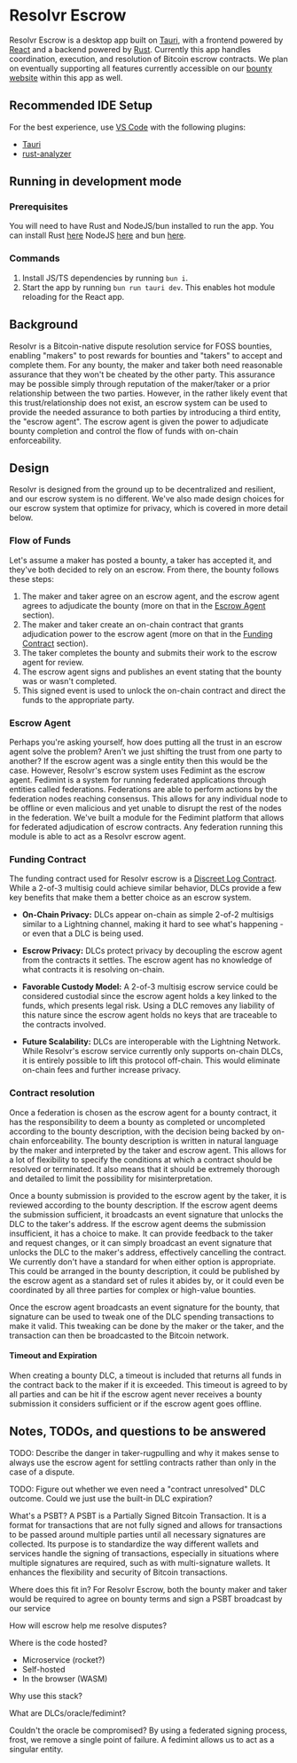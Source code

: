 # Resolvr Escrow

Resolvr Escrow is a desktop app built on [Tauri](https://tauri.app/), with a frontend powered by [React](https://react.dev/) and a backend powered by [Rust](https://www.rust-lang.org/). Currently this app handles coordination, execution, and resolution of Bitcoin escrow contracts. We plan on eventually supporting all features currently accessible on our [bounty website](https://resolvr-io.vercel.app/) within this app as well.

## Recommended IDE Setup

For the best experience, use [VS Code](https://code.visualstudio.com/) with the following plugins:

* [Tauri](https://marketplace.visualstudio.com/items?itemName=tauri-apps.tauri-vscode)
* [rust-analyzer](https://marketplace.visualstudio.com/items?itemName=rust-lang.rust-analyzer)

## Running in development mode

### Prerequisites

You will need to have Rust and NodeJS/bun installed to run the app. You can install Rust [here](https://www.rust-lang.org/tools/install) NodeJS [here](https://nodejs.org/en/download/) and bun [here](https://bun.sh/).

### Commands

1. Install JS/TS dependencies by running `bun i`.
2. Start the app by running `bun run tauri dev`. This enables hot module reloading for the React app.

## Background
Resolvr is a Bitcoin-native dispute resolution service for FOSS bounties, enabling "makers" to post rewards for bounties and "takers" to accept and complete them. For any bounty, the maker and taker both need reasonable assurance that they won't be cheated by the other party. This assurance may be possible simply through reputation of the maker/taker or a prior relationship between the two parties. However, in the rather likely event that this trust/relationship does not exist, an escrow system can be used to provide the needed assurance to both parties by introducing a third entity, the "escrow agent". The escrow agent is given the power to adjudicate bounty completion and control the flow of funds with on-chain enforceability.

## Design
Resolvr is designed from the ground up to be decentralized and resilient, and our escrow system is no different. We've also made design choices for our escrow system that optimize for privacy, which is covered in more detail below.

### Flow of Funds
Let's assume a maker has posted a bounty, a taker has accepted it, and they've both decided to rely on an escrow. From there, the bounty follows these steps:

1. The maker and taker agree on an escrow agent, and the escrow agent agrees to adjudicate the bounty (more on that in the [Escrow Agent](#escrow-agent) section).
2. The maker and taker create an on-chain contract that grants adjudication power to the escrow agent (more on that in the [Funding Contract](#funding-contract) section).
3. The taker completes the bounty and submits their work to the escrow agent for review.
4. The escrow agent signs and publishes an event stating that the bounty was or wasn't completed.
5. This signed event is used to unlock the on-chain contract and direct the funds to the appropriate party.

### Escrow Agent
Perhaps you're asking yourself, how does putting all the trust in an escrow agent solve the problem? Aren't we just shifting the trust from one party to another? If the escrow agent was a single entity then this would be the case. However, Resolvr's escrow system uses Fedimint as the escrow agent. Fedimint is a system for running federated applications through entities called federations. Federations are able to perform actions by the federation nodes reaching consensus. This allows for any individual node to be offline or even malicious and yet unable to disrupt the rest of the nodes in the federation. We've built a module for the Fedimint platform that allows for federated adjudication of escrow contracts. Any federation running this module is able to act as a Resolvr escrow agent.

### Funding Contract
The funding contract used for Resolvr escrow is a [Discreet Log Contract](https://bitcoinops.org/en/topics/discreet-log-contracts/). While a 2-of-3 multisig could achieve similar behavior, DLCs provide a few key benefits that make them a better choice as an escrow system.

* **On-Chain Privacy:** DLCs appear on-chain as simple 2-of-2 multisigs similar to a Lightning channel, making it hard to see what's happening - or even that a DLC is being used.

* **Escrow Privacy:** DLCs protect privacy by decoupling the escrow agent from the contracts it settles. The escrow agent has no knowledge of what contracts it is resolving on-chain.

* **Favorable Custody Model:** A 2-of-3 multisig escrow service could be considered custodial since the escrow agent holds a key linked to the funds, which presents legal risk. Using a DLC removes any liability of this nature since the escrow agent holds no keys that are traceable to the contracts involved.

* **Future Scalability:** DLCs are interoperable with the Lightning Network. While Resolvr's escrow service currently only supports on-chain DLCs, it is entirely possible to lift this protocol off-chain. This would eliminate on-chain fees and further increase privacy.

### Contract resolution
Once a federation is chosen as the escrow agent for a bounty contract, it has the responsibility to deem a bounty as completed or uncompleted according to the bounty description, with the decision being backed by on-chain enforceability. The bounty description is written in natural language by the maker and interpreted by the taker and escrow agent. This allows for a lot of flexibility to specify the conditions at which a contract should be resolved or terminated. It also means that it should be extremely thorough and detailed to limit the possibility for misinterpretation.

Once a bounty submission is provided to the escrow agent by the taker, it is reviewed according to the bounty description. If the escrow agent deems the submission sufficient, it broadcasts an event signature that unlocks the DLC to the taker's address. If the escrow agent deems the submission insufficient, it has a choice to make. It can provide feedback to the taker and request changes, or it can simply broadcast an event signature that unlocks the DLC to the maker's address, effectively cancelling the contract. We currently don't have a standard for when either option is appropriate. This could be arranged in the bounty description, it could be published by the escrow agent as a standard set of rules it abides by, or it could even be coordinated by all three parties for complex or high-value bounties.

Once the escrow agent broadcasts an event signature for the bounty, that signature can be used to tweak one of the DLC spending transactions to make it valid. This tweaking can be done by the maker or the taker, and the transaction can then be broadcasted to the Bitcoin network.

#### Timeout and Expiration
When creating a bounty DLC, a timeout is included that returns all funds in the contract back to the maker if it is exceeded. This timeout is agreed to by all parties and can be hit if the escrow agent never receives a bounty submission it considers sufficient or if the escrow agent goes offline.

## Notes, TODOs, and questions to be answered

TODO: Describe the danger in taker-rugpulling and why it makes sense to always use the escrow agent for settling contracts rather than only in the case of a dispute.

TODO: Figure out whether we even need a "contract unresolved" DLC outcome. Could we just use the built-in DLC expiration?

What's a PSBT?
A PSBT is a Partially Signed Bitcoin Transaction. It is a format for transactions that are not fully signed and allows for transactions to be passed around multiple parties until all necessary signatures are collected. Its purpose is to standardize the way different wallets and services handle the signing of transactions, especially in situations where multiple signatures are required, such as with multi-signature wallets. It enhances the flexibility and security of Bitcoin transactions.

Where does this fit in?
For Resolvr Escrow, both the bounty maker and taker would be required to agree on bounty terms and sign a PSBT broadcast by our service

How will escrow help me resolve disputes?

Where is the code hosted?
* Microservice (rocket?)
* Self-hosted 
* In the browser (WASM)

Why use this stack?

What are DLCs/oracle/fedimint?

Couldn't the oracle be compromised?
By using a federated signing process, frost, we remove a single point of failure.
A fedimint allows us to act as a singular entity.
